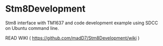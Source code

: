 # Stm8Development
Stm8 interface with TM1637 and code development example using SDCC on Ubuntu command line. 

READ WIKI 
( https://github.com/madD7/Stm8Development/wiki )
